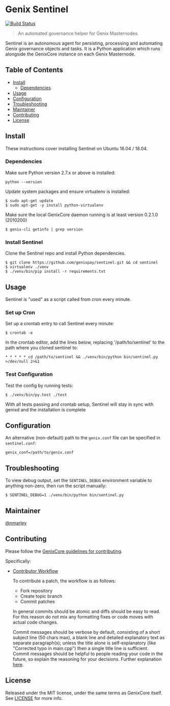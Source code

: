 # Genix Sentinel

[![Build Status](https://travis-ci.org/genixpay/sentinel.svg?branch=master)](https://travis-ci.org/genixpay/sentinel)

> An automated governance helper for Genix Masternodes.

Sentinel is an autonomous agent for persisting, processing and automating Genix governance objects and tasks. It is a Python application which runs alongside the GenixCore instance on each Genix Masternode.

## Table of Contents
- [Install](#install)
  - [Dependencies](#dependencies)
- [Usage](#usage)
- [Configuration](#configuration)
- [Troubleshooting](#troubleshooting)
- [Maintainer](#maintainer)
- [Contributing](#contributing)
- [License](#license)

## Install

These instructions cover installing Sentinel on Ubuntu 16.04 / 18.04.

### Dependencies

Make sure Python version 2.7.x or above is installed:

    python --version

Update system packages and ensure virtualenv is installed:

    $ sudo apt-get update
    $ sudo apt-get -y install python-virtualenv

Make sure the local GenixCore daemon running is at least version 0.2.1.0 (2010200)

    $ genix-cli getinfo | grep version

### Install Sentinel

Clone the Sentinel repo and install Python dependencies.

    $ git clone https://github.com/genixpay/sentinel.git && cd sentinel
    $ virtualenv ./venv
    $ ./venv/bin/pip install -r requirements.txt

## Usage

Sentinel is "used" as a script called from cron every minute.

### Set up Cron

Set up a crontab entry to call Sentinel every minute:

    $ crontab -e

In the crontab editor, add the lines below, replacing '/path/to/sentinel' to the path where you cloned sentinel to:

    * * * * * cd /path/to/sentinel && ./venv/bin/python bin/sentinel.py >/dev/null 2>&1

### Test Configuration

Test the config by running tests:

    $ ./venv/bin/py.test ./test

With all tests passing and crontab setup, Sentinel will stay in sync with genixd and the installation is complete

## Configuration

An alternative (non-default) path to the `genix.conf` file can be specified in `sentinel.conf`:

    genix_conf=/path/to/genix.conf

## Troubleshooting

To view debug output, set the `SENTINEL_DEBUG` environment variable to anything non-zero, then run the script manually:

    $ SENTINEL_DEBUG=1 ./venv/bin/python bin/sentinel.py

## Maintainer

[@nmarley](https://github.com/nmarley)

## Contributing

Please follow the [GenixCore guidelines for contributing](https://github.com/genix-project/genix/blob/master/CONTRIBUTING.md).

Specifically:

* [Contributor Workflow](https://github.com/genix-project/genix/blob/master/CONTRIBUTING.md#contributor-workflow)

    To contribute a patch, the workflow is as follows:

    * Fork repository
    * Create topic branch
    * Commit patches

    In general commits should be atomic and diffs should be easy to read. For this reason do not mix any formatting fixes or code moves with actual code changes.

    Commit messages should be verbose by default, consisting of a short subject line (50 chars max), a blank line and detailed explanatory text as separate paragraph(s); unless the title alone is self-explanatory (like "Corrected typo in main.cpp") then a single title line is sufficient. Commit messages should be helpful to people reading your code in the future, so explain the reasoning for your decisions. Further explanation [here](http://chris.beams.io/posts/git-commit/).

## License

Released under the MIT license, under the same terms as GenixCore itself. See [LICENSE](LICENSE) for more info.
